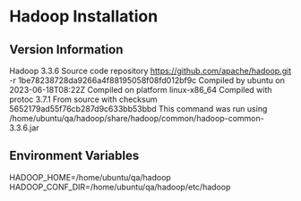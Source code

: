 # Hadoop Installation
## Version Information
Hadoop 3.3.6
Source code repository https://github.com/apache/hadoop.git -r 1be78238728da9266a4f88195058f08fd012bf9c
Compiled by ubuntu on 2023-06-18T08:22Z
Compiled on platform linux-x86_64
Compiled with protoc 3.7.1
From source with checksum 5652179ad55f76cb287d9c633bb53bbd
This command was run using /home/ubuntu/qa/hadoop/share/hadoop/common/hadoop-common-3.3.6.jar
## Environment Variables
HADOOP_HOME=/home/ubuntu/qa/hadoop
HADOOP_CONF_DIR=/home/ubuntu/qa/hadoop/etc/hadoop
